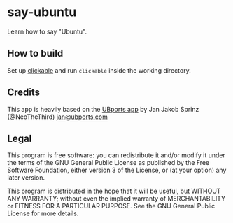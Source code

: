 
# say-ubuntu

Learn how to say "Ubuntu".

## How to build

Set up [clickable](https://github.com/bhdouglass/clickable) and run `clickable` inside the working directory.

## Credits

This app is heavily based on the [UBports app](https://github.com/ubports/ubports-app) by Jan Jakob Sprinz (@NeoTheThird) <jan@ubports.com>

## Legal

This program is free software: you can redistribute it and/or modify
it under the terms of the GNU General Public License as published by
the Free Software Foundation, either version 3 of the License, or
(at your option) any later version.

This program is distributed in the hope that it will be useful,
but WITHOUT ANY WARRANTY; without even the implied warranty of
MERCHANTABILITY or FITNESS FOR A PARTICULAR PURPOSE.  See the
GNU General Public License for more details.
